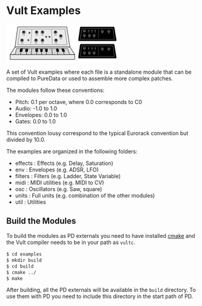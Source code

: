 # Vult Examples

![Examples](/other/Images/synths.png?raw=true "Examples")

A set of Vult examples where each file is a standalone module that can be compiled to PureData or used to assemble more complex patches.

The modules follow these conventions:

* Pitch: 0.1 per octave, where 0.0 corresponds to C0
* Audio: -1.0 to 1.0
* Envelopes: 0.0 to 1.0
* Gates: 0.0 to 1.0

This convention lousy correspond to the typical Eurorack convention but divided by 10.0.

The examples are organized in the following folders:

* effects : Effects (e.g. Delay, Saturation)
* env : Envelopes (e.g. ADSR, LFO)
* filters : Filters (e.g. Ladder, State Variable)
* midi : MIDI utilities (e.g. MIDI to CV)
* osc : Oscillators (e.g. Saw, square)
* units : Full units (e.g. combination of the other modules)
* util : Utilities

## Build the Modules

To build the modules as PD externals you need to have installed [cmake](https://cmake.org) and the Vult compiler needs to be in your path as `vultc`.

```
$ cd examples
$ mkdir build
$ cd build
$ cmake ../
$ make
```

After building, all the PD externals will be available in the `build` directory. To use them with PD you need to include this directory in the start path of PD.
